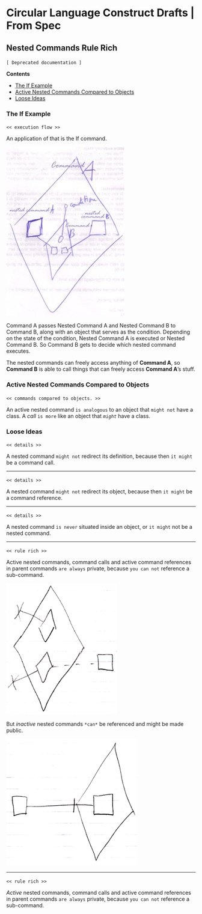 Circular Language Construct Drafts | From Spec
==============================================

Nested Commands Rule Rich
-------------------------

`[ Deprecated documentation ]`

__Contents__

- [The If Example](#the-if-example)
- [Active Nested Commands Compared to Objects](#active-nested-commands-compared-to-objects)
- [Loose Ideas](#loose-ideas)

### The If Example

`<< execution flow >>`

An application of that is the If command.

![](images/7.%20Commands%20Ideas.051.jpeg)

Command A passes Nested Command A and Nested Command B to Command B, along with an object that serves as the condition. Depending on the state of the condition, Nested Command A is executed or Nested Command B. So Command B gets to decide which nested command executes.

The nested commands can freely access anything of __Command A__, so __Command B__ is able to call things that can freely access __Command A__’s stuff.

### Active Nested Commands Compared to Objects

`<< commands compared to objects. >>`

An active nested command `is analogous` to an object that `might not` have a class. A *call* `is more` like an object that *`might`* have a class.

### Loose Ideas

`<< details >>`

A nested command `might not` redirect its definition, because then `it might` be a command call.

-----

`<< details >>`

A nested command `might not` redirect its object, because then `it might` be a command reference.

-----

`<< details >>`

A nested command `is never` situated inside an object, or `it might` not be a nested command.

-----

`<< rule rich >>`

Active nested commands, command calls and active command references in parent commands `are always` private, because `you can not` reference a sub-command.

![](images/1.%20Commands%20Main%20Concepts.052.png)

But *inactive* nested commands `*can*` be referenced and might be made public.

![](images/1.%20Commands%20Main%20Concepts.053.png)

-----

`<< rule rich >>`

*Active* nested commands, command calls and active command references in parent commands `are always` private, because `you can not` reference a sub-command.
